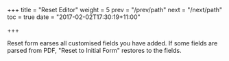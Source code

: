 +++
title = "Reset Editor"
weight = 5
prev = "/prev/path"
next = "/next/path"
toc = true
date = "2017-02-02T17:30:19+11:00"

+++

<a name="HM-EDITOR-100" class="anchor"></a>
Reset form earses all customised fields you have added. If some fields are parsed from PDF, "Reset to Initial Form" restores to the fields.
